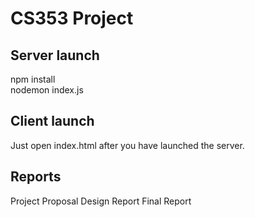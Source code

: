 # CS353 Project

## Server launch

npm install \
nodemon index.js

## Client launch

Just open index.html after you have launched the server.

## Reports

Project Proposal
Design Report
Final Report
